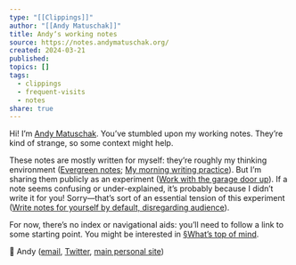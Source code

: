 ```yaml
---
type: "[[Clippings]]"
author: "[[Andy Matuschak]]"
title: Andyʼs working notes
source: https://notes.andymatuschak.org/
created: 2024-03-21
published: 
topics: []
tags:
  - clippings
  - frequent-visits
  - notes
share: true
---
```


Hi! I’m [Andy Matuschak](https://andymatuschak.org/). You’ve stumbled upon my working notes. They’re kind of strange, so some context might help.

These notes are mostly written for myself: they’re roughly my thinking environment ([Evergreen notes](https://notes.andymatuschak.org/z5E5QawiXCMbtNtupvxeoEX); [My morning writing practice](https://notes.andymatuschak.org/zHTevHGZQPu8QHpRhUmtsuK)). But I’m sharing them publicly as an experiment ([Work with the garage door up](https://notes.andymatuschak.org/zCMhncA1iSE74MKKYQS5PBZ)). If a note seems confusing or under-explained, it’s probably because I didn’t write it for you! Sorry—that’s sort of an essential tension of this experiment ([Write notes for yourself by default, disregarding audience](https://notes.andymatuschak.org/zXDPrYcxUSZbF5M8vM5Y1U9)).

For now, there’s no index or navigational aids: you’ll need to follow a link to some starting point. You might be interested in [§What’s top of mind](https://notes.andymatuschak.org/zPKTSiU725W9WQCqoVPBcxm).

👋 Andy ([email](mailto:andy@andymatuschak.org), [Twitter](https://twitter.com/andy_matuschak), [main personal site](https://andymatuschak.org/))
